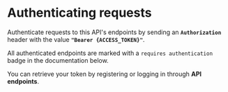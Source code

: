 # Authenticating requests

Authenticate requests to this API's endpoints by sending an **`Authorization`** header with the value **`"Bearer {ACCESS_TOKEN}"`**.

All authenticated endpoints are marked with a `requires authentication` badge in the documentation below.

You can retrieve your token by  registering or logging in through <b>API endpoints</b>.
